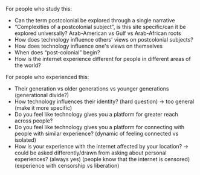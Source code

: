 
For people who study this: </br>
<ul>
  <li>Can the term postcolonial be explored through a single narrative </li>
<li>“Complexities of a postcolonial subject”, is this site specific/can it be explored universally? Arab-American vs Gulf vs Arab-African roots </li>
  <li>How does technology influence others' views on postcolonial subjects?</li>
  <li>How does technology influence one's views on themselves </li>
  <li>When does “post-colonial” begin? </li>
  <li>How is the internet experience different for people in different areas of the world? </li>
</ul>
For people who experienced this: </br>
<ul>
<li>Their generation vs older generations vs younger generations (generational divide?) </li>
<li>How technology influences their identity? (hard question) → too general (make it more specific) </li>
<li>Do you feel like technology gives you a platform for greater reach across people? </li>
<li>Do you feel like technology gives you a platform for connecting with people with similar experience? (dynamic of feeling connected vs isolated) </li> 
<li>How is your experience with the internet affected by your location? → could be asked differently/drawn from asking about personal experiences? (always yes) (people know that the internet is censored) (experience with censorship vs liberation) </li>
</ul>
